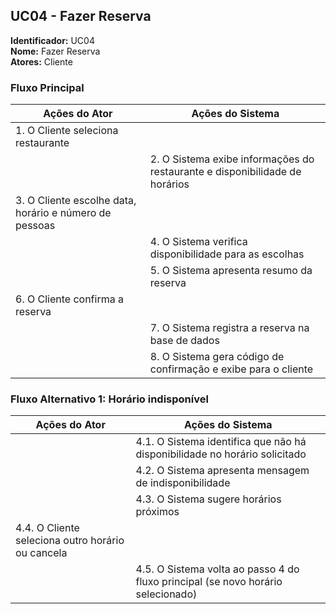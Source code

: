 ## UC04 - Fazer Reserva

**Identificador:** UC04  
**Nome:** Fazer Reserva  
**Atores:** Cliente  

### Fluxo Principal
| Ações do Ator | Ações do Sistema |
|---------------|------------------|
| 1. O Cliente seleciona restaurante | |
| | 2. O Sistema exibe informações do restaurante e disponibilidade de horários |
| 3. O Cliente escolhe data, horário e número de pessoas | |
| | 4. O Sistema verifica disponibilidade para as escolhas |
| | 5. O Sistema apresenta resumo da reserva |
| 6. O Cliente confirma a reserva | |
| | 7. O Sistema registra a reserva na base de dados |
| | 8. O Sistema gera código de confirmação e exibe para o cliente |

### Fluxo Alternativo 1: Horário indisponível
| Ações do Ator | Ações do Sistema |
|---------------|------------------|
| | 4.1. O Sistema identifica que não há disponibilidade no horário solicitado |
| | 4.2. O Sistema apresenta mensagem de indisponibilidade |
| | 4.3. O Sistema sugere horários próximos |
| 4.4. O Cliente seleciona outro horário ou cancela | |
| | 4.5. O Sistema volta ao passo 4 do fluxo principal (se novo horário selecionado) |


